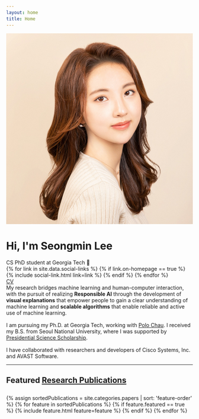 ```yaml
---
layout: home
title: Home
---
```


<div id="intro-wrapper" class="l-text">
	<div id="intro-title-wrapper">
		<div id="intro-image-wrapper">
			<img id="intro-image" src="/images/seongmin.jpg"></div>
		<div id="intro-title-text-wrapper">
			<h1 id="intro-title">Hi, I'm Seongmin Lee</h1>
			<div id="intro-subtitle">CS PhD student at Georgia Tech 🐝</div>
			<div id="intro-title-socials">
				{% for link in site.data.social-links %}
					{% if link.on-homepage == true %}
						{% include social-link.html link=link %}
					{% endif %}
				{% endfor %}
			</div>
		</div>
	</div>
	<div id="everything-else" class="l-middle">
		<a href="{{ site.url }}/cv"><div><i class="fa fa-portrait icon icon-right-space"></i>CV</div></a>
	</div>
	<div>
		My research bridges <span class="intro-ml">machine learning</span> and <span class="intro-hci">human-computer interaction</span>,
		with the pursuit of realizing <b>Responsible AI</b> through the development of
		<b>visual explanations</b> that empower people to gain a clear understanding of machine learning and
		<b>scalable algorithms</b> that enable reliable and active use of machine learning.
	</div>
	<div style="height: 1rem"></div>
	<div>
		I am pursuing my Ph.D. at Georgia Tech, working with <a href="http://www.cc.gatech.edu/~dchau/">Polo Chau</a>.
		I received my B.S. from Seoul National University, where I was supported by <a href="https://www.kosaf.go.kr/eng/jsp/aid/aid02_01_01.jsp">Presidential Science Scholarship</a>.
	</div>
	<div style="height: 1rem"></div>
	<div>
	 	I have collaborated with researchers and developers of Cisco Systems, Inc. and AVAST Software.
		<!-- I have collaborated with designers, developers, artists, and scientists while working at <img class="intro-logo" style="width: 19px; padding-bottom: 5px;" src="/images/apple.svg"> Apple, <img class="intro-logo" style="width: 18px; padding-bottom: 3px;" src="/images/microsoft.svg"> Microsoft Research, <img class="intro-logo" style="width: 24px" src="/images/nasa.svg"> NASA Jet Propulsion Lab, and <img class="intro-logo" style="width: 24px;" src="/images/pnnl.svg"> Pacific Northwest National Lab. -->
	</div>
</div>

<hr class="l-middle home-hr">

<h2 class="feature-title">Featured <a href="/cv/#publications">Research Publications</a></h2>

<!-- vertical spacing -->
<div style="height:10px"></div>

<div class="cover-wrapper cover-wrapper-3-col l-page">
	{% assign sortedPublications = site.categories.papers | sort: 'feature-order' %}
	{% for feature in sortedPublications %}
		{% if feature.featured == true %}
			{% include feature.html feature=feature %}
		{% endif %}
	{% endfor %}
</div>





<!-- [gt]: http://www.gatech.edu "Georgia Tech"
[cse]: http://cse.gatech.edu "Georgia Tech Computational Science and Engineering"
[coc]: http://www.cc.gatech.edu "Georgia Tech College of Computing"

[cv]: {{ site.url }}/cv
[polo]: http://www.cc.gatech.edu/~dchau/ "Polo Chau"
[poloclub]: http://poloclub.gatech.edu "Polo Club of Data Science" -->
